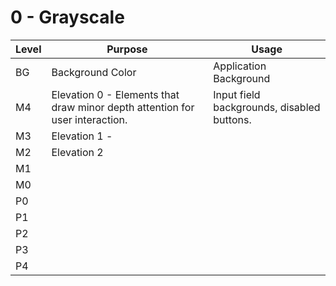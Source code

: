 # 0 - Grayscale

[//]: # (make a new table)
<table style="width: 100%">
  <thead>
    <th>Level</th>
    <th>Purpose</th>
    <th>Usage</th>
  </thead>
  <tr>
    <td>BG</td>
    <td>Background Color</td>
    <td>Application Background</td>
  </tr>
  <tr>
    <td>M4</td>
    <td>
        Elevation 0 - Elements that draw minor depth attention for user interaction.
    </td>
    <td>
        Input field backgrounds, disabled buttons.
    </td>
  </tr>
  <tr>
    <td>M3</td>
    <td>Elevation 1 - </td>
    <td></td>
  </tr>
  <tr>
    <td>M2</td>
    <td>Elevation 2</td>
    <td></td>
  </tr>
  <tr>
    <td>M1</td>
    <td></td>
    <td></td>
  </tr>
  <tr>
    <td>M0</td>
    <td></td>
    <td></td>
  </tr>
  <tr>
    <td>P0</td>
    <td></td>
    <td></td>
  </tr>
  <tr>
    <td>P1</td>
    <td></td>
    <td></td>
  </tr>
  <tr>
    <td>P2</td>
    <td></td>
    <td></td>
  </tr>
  <tr>
    <td>P3</td>
    <td></td>
    <td></td>
  </tr>
  <tr>
    <td>P4</td>
    <td></td>
    <td></td>
  </tr>
</table>
